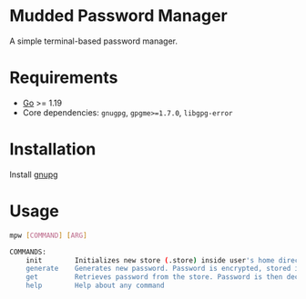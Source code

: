 # Mudded Password Manager

A simple terminal-based password manager.

# Requirements

- [Go](https://golang.org/) >= 1.19
- Core dependencies: `gnugpg`, `gpgme>=1.7.0`, `libgpg-error`

# Installation

Install [gnupg](https://www.gnupg.org/)

# Usage

```sh
mpw [COMMAND] [ARG]
```

```sh
COMMANDS:
    init        Initializes new store (.store) inside user's home directory. User must specify their GPG key ID as the required arg.
    generate    Generates new password. Password is encrypted, stored in password store and copied to clipboard. User must specify the password name as the required arg.
    get         Retrieves password from the store. Password is then decrypted and copied to clipboard. User must specify the password name as the required arg.
    help        Help about any command
```
